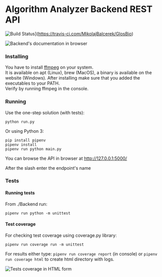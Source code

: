 # Algorithm Analyzer Backend REST API
![Build Status](https://travis-ci.com/MikolajBalcerek/GlosBio.svg?branch=master)](https://travis-ci.com/MikolajBalcerek/GlosBio)
 
![Backend's documentation in browser](https://i.imgur.com/WeSk8Dl.jpg)

### Installing
You have to install [ffmpeg](http://ffmpeg.org) on your system.  
It is available on apt (Linux), brew (MacOS), a binary is available on the website (Windows).
After installing make sure that you added the executables to your PATH.  
Verify by running ffmpeg in the console.

### Running
Use the one-step solution (with tests):
```
python run.py
```

Or using Python 3:
```
pip install pipenv
pipenv install
pipenv run python main.py
```

You can browse the API in browser at http://127.0.0.1:5000/

After the slash enter the endpoint's name

### Tests
#### Running tests
From ./Backend run:
```
pipenv run python -m unittest
```

#### Test coverage
For checking test coverage using coverage.py library:
```
pipenv run coverage run -m unittest
```
For results either type: ```pipenv run coverage report``` (in console)
or  ```pipenv run coverage html``` to create html directory with logs.

![Tests coverage in HTML form](https://i.imgur.com/mMnOGv1.jpg)